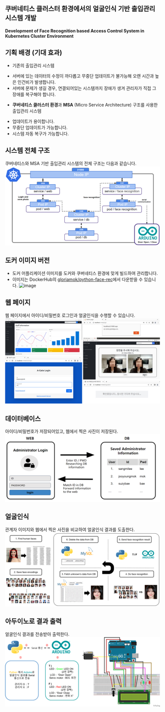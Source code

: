 ## 쿠버네티스 클러스터 환경에서의 얼굴인식 기반 출입관리 시스템 개발

#### Development of Face Recognition based Access Control System in Kubernetes Cluster Environment

## 기획 배경 (기대 효과)
- 기존의 출입관리 시스템
* 서버에 있는 데이터의 수정이 까다롭고 무중단 업데이트가 불가능해 오랜 시간과 높은 인건비가 발생합니다.
* 서버에 문제가 생길 경우, 연결되어있는 시스템까지 장애가 생겨 관리자가 직접 그 장애를 복구해야 합니다.
- **쿠버네티스 클러스터 환경**과 **MSA** (Micro Service Architecture) 구조를 사용한 출입관리 시스템
* 업데이트가 용이합니다.
* 무중단 업데이트가 가능합니다.
* 시스템 자동 복구가 가능합니다.

## 시스템 전체 구조
쿠버네티스와 MSA 기반 출입관리 시스템의 전체 구조는 다음과 같습니다.
![image](images/system-structure.png)

## 도커 이미지 버전
* 도커 어플리케이션 이미지를 도커와 쿠버네티스 환경에 맞게 빌드하여 관리합니다.
* 이미지는 DockerHub의 [gloriamok/python-face-rec](https://hub.docker.com/r/gloriamok/python-face-rec/tags)에서 다운받을 수 있습니다.
![image](images/docker-image-version)

## 웹 페이지
웹 페이지에서 아이디/비밀번호 로그인과 얼굴인식을 수행할 수 있습니다.
![image](images/weblogin-and-face-rec.jpg)

## 데이터베이스
아이디/비밀번호가 저장되어있고, 웹에서 찍은 사진이 저장된다.
![image](images/web-and-db.png)

## 얼굴인식
관계자 이미지와 웹에서 찍은 사진을 비교하여 얼굴인식 결과를 도출한다.
![image](images/face-recognition.png)

## 아두이노로 결과 출력
얼굴인식 결과를 전송받아 출력한다.
![image](images/arduino.png)
